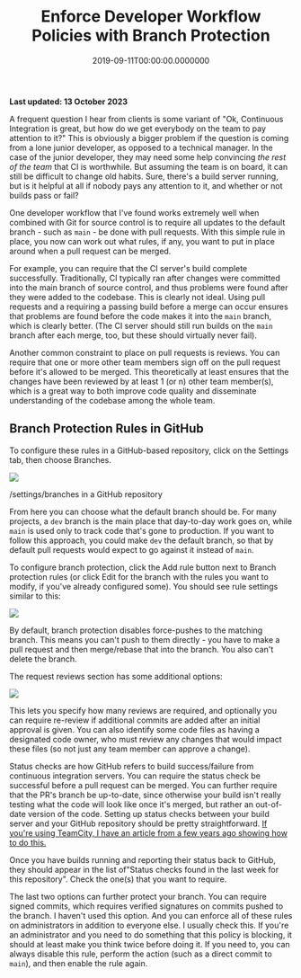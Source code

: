 ﻿---
title: Enforce Developer Workflow Policies with Branch Protection
date: "2019-09-11T00:00:00.0000000"
description: A frequent question I hear from clients is some variant of " Ok, Continuous Integration is great, but how do we get everybody on the team to pay attention to it?" This is obviously a bigger problem if the question is coming from a lone junior developer, as opposed to a technical manager. In the case of the junior developer, they may need some help convincing _the rest of the team_ that CI is worthwhile. But assuming the team is on board, it can still be difficult to change old habits. Sure, there's a build server running, but is it helpful at all if nobody pays any attention to it, and whether or not builds pass or fail?
featuredImage: /img/enforce-developer-workflow-policies-with-branch-protection.png
---

**Last updated: 13 October 2023**

A frequent question I hear from clients is some variant of "Ok, Continuous Integration is great, but how do we get everybody on the team to pay attention to it?" This is obviously a bigger problem if the question is coming from a lone junior developer, as opposed to a technical manager. In the case of the junior developer, they may need some help convincing _the rest of the team_ that CI is worthwhile. But assuming the team is on board, it can still be difficult to change old habits. Sure, there's a build server running, but is it helpful at all if nobody pays any attention to it, and whether or not builds pass or fail?

One developer workflow that I've found works extremely well when combined with Git for source control is to require all updates to the default branch - such as `main` - be done with pull requests. With this simple rule in place, you now can work out what rules, if any, you want to put in place around when a pull request can be merged.

For example, you can require that the CI server's build complete successfully. Traditionally, CI typically ran after changes were committed into the main branch of source control, and thus problems were found after they were added to the codebase. This is clearly not ideal. Using pull requests and a requiring a passing build before a merge can occur ensures that problems are found before the code makes it into the `main` branch, which is clearly better. (The CI server should still run builds on the `main` branch after each merge, too, but these should virtually never fail).

Another common constraint to place on pull requests is reviews. You can require that one or more other team members sign off on the pull request before it's allowed to be merged. This theoretically at least ensures that the changes have been reviewed by at least 1 (or n) other team member(s), which is a great way to both improve code quality and disseminate understanding of the codebase among the whole team.

## Branch Protection Rules in GitHub

To configure these rules in a GitHub-based repository, click on the Settings tab, then choose Branches.

![](/img/image-3-enforce.png)

/settings/branches in a GitHub repository

From here you can choose what the default branch should be. For many projects, a `dev` branch is the main place that day-to-day work goes on, while `main` is used only to track code that's gone to production. If you want to follow this approach, you could make `dev` the default branch, so that by default pull requests would expect to go against it instead of `main`.

To configure branch protection, click the Add rule button next to Branch protection rules (or click Edit for the branch with the rules you want to modify, if you've already configured some). You should see rule settings similar to this:

![](/img/image-4-enforce.png)

By default, branch protection disables force-pushes to the matching branch. This means you can't push to them directly - you have to make a pull request and then merge/rebase that into the branch. You also can't delete the branch.

The request reviews section has some additional options:

![](/img/image-6-enforce.png)

This lets you specify how many reviews are required, and optionally you can require re-review if additional commits are added after an initial approval is given. You can also identify some code files as having a designated code owner, who must review any changes that would impact these files (so not just any team member can approve a change).

Status checks are how GitHub refers to build success/failure from continuous integration servers. You can require the status check be successful before a pull request can be merged. You can further require that the PR's branch be up-to-date, since otherwise your build isn't really testing what the code will look like once it's merged, but rather an out-of-date version of the code. Setting up status checks between your build server and your GitHub repository should be pretty straightforward. [If you're using TeamCity, I have an article from a few years ago showing how to do this.](https://ardalis.com/4-tips-to-integrate-teamcity-and-github)

Once you have builds running and reporting their status back to GitHub, they should appear in the list of"Status checks found in the last week for this repository". Check the one(s) that you want to require.

The last two options can further protect your branch. You can require signed commits, which requires verified signatures on commits pushed to the branch. I haven't used this option. And you can enforce all of these rules on administrators in addition to everyone else. I usually check this. If you're an administrator and you need to do something that this policy is blocking, it should at least make you think twice before doing it. If you need to, you can always disable this rule, perform the action (such as a direct commit to `main`), and then enable the rule again.

